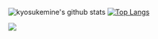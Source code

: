 ![kyosukemine's github stats](https://github-readme-stats.vercel.app/api?username=kyosukemine)
[![Top Langs](https://github-readme-stats.vercel.app/api/top-langs/?username=kyosukemine&layout=compact)](https://github.com/anuraghazra/github-readme-stats)

<!---
kyosukemine/kyosukemine is a ✨ special ✨ repository because its `README.md` (this file) appears on your GitHub profile.
You can click the Preview link to take a look at your changes.
--->
![](https://github-profile-summary-cards.vercel.app/api/cards/profile-details?username=kyosukemine&theme=vue)
